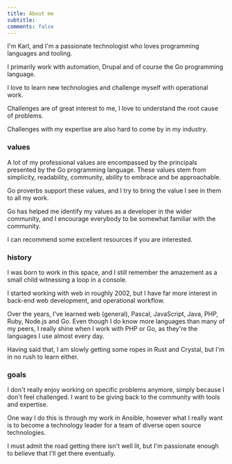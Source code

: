 ```yaml
---
title: About me
subtitle:
comments: false
---
```


I'm Karl, and I'm a passionate technologist who loves programming languages and tooling.

I primarily work with automation, Drupal and of course the Go programming language.

I love to learn new technologies and challenge myself with operational work.

Challenges are of great interest to me, I love to understand the root cause of problems.

Challenges with my expertise are also hard to come by in my industry.

### values

A lot of my professional values are encompassed by the principals presented by the Go programming language. These values stem from simplicity, readability, community, ability to embrace and be approachable.

Go proverbs support these values, and I try to bring the value I see in them to all my work.

Go has helped me identify my values as a developer in the wider community, and I encourage everybody to be somewhat familiar with the community.

I can recommend some excellent resources if you are interested.

### history

I was born to work in this space, and I still remember the amazement as a small child witnessing a loop in a console.

I started working with web in roughly 2002, but I have far more interest in back-end web development, and operational workflow.

Over the years, I've learned web (general), Pascal, JavaScript, Java, PHP, Ruby, Node.js and Go. Even though I do know more languages than many of my peers, I really shine when I work with PHP or Go, as they're the languages I use almost every day.

Having said that, I am slowly getting some ropes in Rust and Crystal, but I'm in no rush to learn either.

### goals

I don't really enjoy working on specific problems anymore, simply because I don't feel challenged. I want to be giving back to the community with tools and expertise.

One way I do this is through my work in Ansible, however what I really want is to become a technology leader for a team of diverse open source technologies.

I must admit the road getting there isn't well lit, but I'm passionate enough to believe that I'll get there eventually.